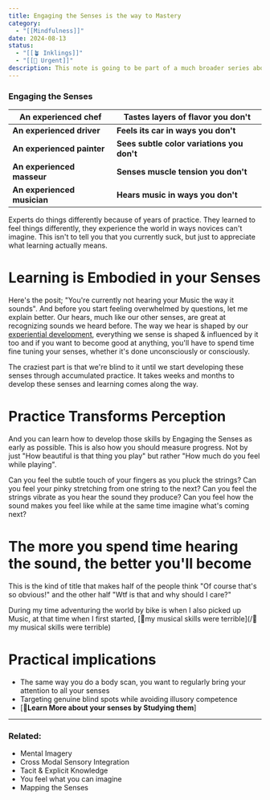 ```yaml
---
title: Engaging the Senses is the way to Mastery
category:
  - "[[Mindfulness]]"
date: 2024-08-13
status:
  - "[[🪴 Inklings]]"
  - "[[🚧 Urgent]]"
description: This note is going to be part of a much broader series about Engaging all the Senses.
---
```


### Engaging the Senses

| **An experienced chef**     | **Tastes layers of flavor you don't**      |
| --------------------------- | ------------------------------------------ |
| **An experienced driver**   | **Feels its car in ways you don't**        |
| **An experienced painter**  | **Sees subtle color variations you don't** |
| **An experienced masseur**  | **Senses muscle tension you don't**        |
| **An experienced musician** | **Hears music in ways you don't**          |


Experts do things differently because of years of practice. They learned to feel things differently, they experience the world in ways novices can't imagine. This isn't to tell you that you currently suck, but just to appreciate what learning actually means.

# Learning is Embodied in your Senses

Here's the posit; "You're currently not hearing your Music the way it sounds". And before you start feeling overwhelmed by questions, let me explain better. 
Our hears, much like our other senses, are great at recognizing sounds we heard before. The way we hear is shaped by our [experiential development](/notes/experientialdevelopment), everything we sense is shaped & influenced by it too and if you want to become good at anything, you'll have to spend time fine tuning your senses, whether it's done unconsciously or consciously.

The craziest part is that we're blind to it until we start developing these senses through accumulated practice. It takes weeks and months to develop these senses and learning comes along the way. 


# Practice Transforms Perception

And you can learn how to develop those skills by Engaging the Senses as early as possible. This is also how you should measure progress. Not by just "How beautiful is that thing you play" but rather "How much do you feel while playing".

Can you feel the subtle touch of your fingers as you pluck the strings?
Can you feel your pinky stretching from one string to the next?
Can you feel the strings vibrate as you hear the sound they produce?
Can you feel how the sound makes you feel like while at the same time imagine what's coming next?


# The more you spend time hearing the sound, the better you'll become
This is the kind of title that makes half of the people think "Of course that's so obvious!" and the other half "Wtf is that and why should I care?"

During my time adventuring the world by bike is when I also picked up Music, at that time when I first started, [📝my musical skills were terrible](/📝my musical skills were terrible) 


# Practical implications
- The same way you do a body scan, you want to regularly bring your attention to all your senses
- Targeting genuine blind spots while avoiding illusory competence
- [📝**Learn More about your senses by Studying them**]


---
### Related:
- Mental Imagery
- Cross Modal Sensory Integration
- Tacit & Explicit Knowledge
- You feel what you can imagine
- Mapping the Senses